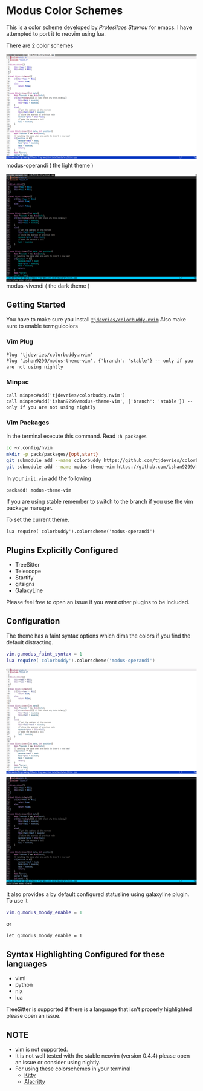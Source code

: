 Modus Color Schemes
=====================

This is a color scheme developed by *Protesilaos Stavrou* for emacs. I have attempted to port it to neovim using lua.

There are 2 color schemes

![modus-operandi](./screenshots/modus-operandi.png)
modus-operandi ( the light theme )

![modus-vivendi](./screenshots/modus-vivendi.png)
modus-vivendi ( the dark theme )

Getting Started
---------------

You have to make sure you install [`tjdevries/colorbuddy.nvim`](https://github.com/tjdevries/colorbuddy.vim)
Also make sure to enable termguicolors

### Vim Plug

```
Plug 'tjdevries/colorbuddy.nvim'
Plug 'ishan9299/modus-theme-vim', {'branch': 'stable'} -- only if you are not using nightly
```

### Minpac

```viml
call minpac#add('tjdevries/colorbuddy.nvim')
call minpac#add('ishan9299/modus-theme-vim', {'branch': 'stable'}) -- only if you are not using nightly
```

### Vim Packages

In the terminal execute this command. Read `:h packages`
```sh
cd ~/.config/nvim
mkdir -p pack/packages/{opt,start}
git submodule add --name colorbuddy https://github.com/tjdevries/colorbuddy.nvim pack/packages/opt/colorbuddy.nvim
git submodule add --name modus-theme-vim https://github.com/ishan9299/modus-theme-vim pack/packages/opt/modus-theme-vim
```
In your `init.vim` add the following
```
packadd! modus-theme-vim
```
If you are using stable remember to switch to the branch if you use the vim package manager.

To set the current theme.
```viml
lua require('colorbuddy').colorscheme('modus-operandi')
```

Plugins Explicitly Configured
-----------------------------
- TreeSitter
- Telescope
- Startify
- gitsigns
- GalaxyLine

Please feel free to open an issue if you want other plugins to be included.

Configuration
--------------
The theme has a faint syntax options which dims the colors if you find the default distracting.
```lua
vim.g.modus_faint_syntax = 1
lua require('colorbuddy').colorscheme('modus-operandi')
```
  
![modus-faint-operandi](./screenshots/modus-operandi-faint.png)
![modus-faint-vivendi](./screenshots/modus-vivendi-faint.png)

It also provides a by default configured statusline using galaxyline plugin.
To use it
```lua
vim.g.modus_moody_enable = 1
```
or
```viml
let g:modus_moody_enable = 1
```


Syntax Highlighting Configured for these languages
--------------------------------------------------
- viml
- python
- nix
- lua

TreeSitter is supported if there is a language that isn't properly highlighted please open an issue.

## NOTE
- vim is not supported.
- It is not well tested with the stable neovim (version 0.4.4) please open an issue or consider using nightly.
- For using these colorschemes in your terminal
  + [Kitty](https://github.com/ishan9299/Nixos/tree/master/user/programs/kitty/themes)
  + [Alacritty](https://github.com/ishan9299/Nixos/tree/master/user/programs/alacritty)
